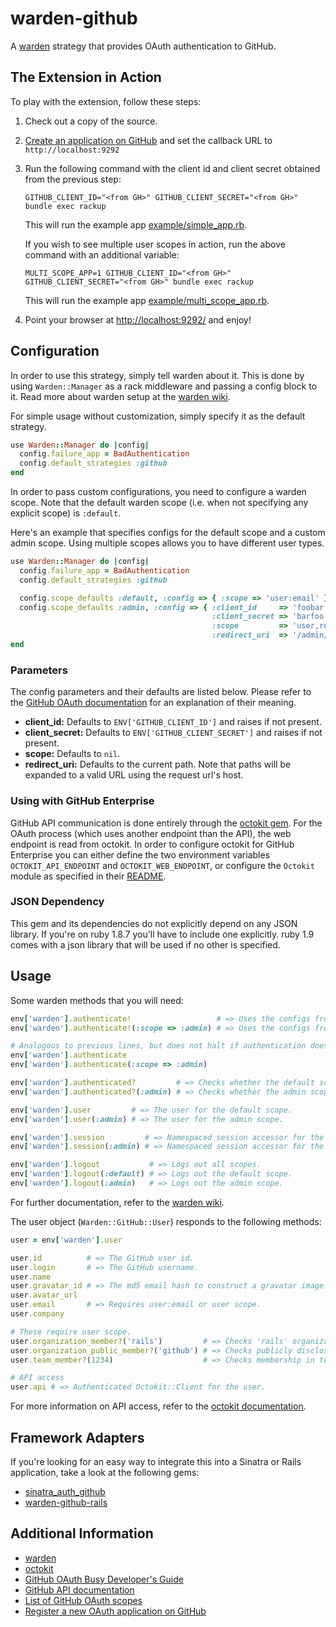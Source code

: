 # warden-github

A [warden](https://github.com/hassox/warden) strategy that provides OAuth authentication to GitHub.

## The Extension in Action

To play with the extension, follow these steps:

1.  Check out a copy of the source.
2.  [Create an application on GitHub](https://github.com/settings/applications/new) and set the callback URL to `http://localhost:9292`
3.  Run the following command with the client id and client secret obtained from the previous step:

        GITHUB_CLIENT_ID="<from GH>" GITHUB_CLIENT_SECRET="<from GH>" bundle exec rackup

    This will run the example app [example/simple_app.rb](example/simple_app.rb).

    If you wish to see multiple user scopes in action, run the above command with an additional variable:

        MULTI_SCOPE_APP=1 GITHUB_CLIENT_ID="<from GH>" GITHUB_CLIENT_SECRET="<from GH>" bundle exec rackup

    This will run the example app [example/multi_scope_app.rb](example/multi_scope_app.rb).

4.  Point your browser at [http://localhost:9292/](http://localhost:9292) and enjoy!

## Configuration

In order to use this strategy, simply tell warden about it.
This is done by using `Warden::Manager` as a rack middleware and passing a config block to it.
Read more about warden setup at the [warden wiki](https://github.com/hassox/warden/wiki/Setup).

For simple usage without customization, simply specify it as the default strategy.

```ruby
use Warden::Manager do |config|
  config.failure_app = BadAuthentication
  config.default_strategies :github
end
```

In order to pass custom configurations, you need to configure a warden scope.
Note that the default warden scope (i.e. when not specifying any explicit scope) is `:default`.

Here's an example that specifies configs for the default scope and a custom admin scope.
Using multiple scopes allows you to have different user types.

```ruby
use Warden::Manager do |config|
  config.failure_app = BadAuthentication
  config.default_strategies :github

  config.scope_defaults :default, :config => { :scope => 'user:email' }
  config.scope_defaults :admin, :config => { :client_id     => 'foobar',
                                             :client_secret => 'barfoo',
                                             :scope         => 'user,repo',
                                             :redirect_uri  => '/admin/oauth/callback' }
end
```

### Parameters

The config parameters and their defaults are listed below.
Please refer to the [GitHub OAuth documentation](http://developer.github.com/v3/oauth/) for an explanation of their meaning.

- **client_id:** Defaults to `ENV['GITHUB_CLIENT_ID']` and raises if not present.
- **client_secret:** Defaults to `ENV['GITHUB_CLIENT_SECRET']` and raises if not present.
- **scope:** Defaults to `nil`.
- **redirect_uri:** Defaults to the current path.
  Note that paths will be expanded to a valid URL using the request url's host.

### Using with GitHub Enterprise

GitHub API communication is done entirely through the [octokit gem](https://github.com/pengwynn/octokit).
For the OAuth process (which uses another endpoint than the API), the web endpoint is read from octokit.
In order to configure octokit for GitHub Enterprise you can either define the two environment variables `OCTOKIT_API_ENDPOINT` and `OCTOKIT_WEB_ENDPOINT`, or configure the `Octokit` module as specified in their [README](https://github.com/pengwynn/octokit#using-with-github-enterprise).

### JSON Dependency

This gem and its dependencies do not explicitly depend on any JSON library.
If you're on ruby 1.8.7 you'll have to include one explicitly.
ruby 1.9 comes with a json library that will be used if no other is specified.

## Usage

Some warden methods that you will need:

```ruby
env['warden'].authenticate!                   # => Uses the configs from the default scope.
env['warden'].authenticate!(:scope => :admin) # => Uses the configs from the admin scope.

# Analogous to previous lines, but does not halt if authentication does not succeed.
env['warden'].authenticate
env['warden'].authenticate(:scope => :admin)

env['warden'].authenticated?         # => Checks whether the default scope is logged in.
env['warden'].authenticated?(:admin) # => Checks whether the admin scope is logged in.

env['warden'].user         # => The user for the default scope.
env['warden'].user(:admin) # => The user for the admin scope.

env['warden'].session         # => Namespaced session accessor for the default scope.
env['warden'].session(:admin) # => Namespaced session accessor for the admin scope.

env['warden'].logout           # => Logs out all scopes.
env['warden'].logout(:default) # => Logs out the default scope.
env['warden'].logout(:admin)   # => Logs out the admin scope.
```

For further documentation, refer to the [warden wiki](https://github.com/hassox/warden/wiki).

The user object (`Warden::GitHub::User`) responds to the following methods:

```ruby
user = env['warden'].user

user.id          # => The GitHub user id.
user.login       # => The GitHub username.
user.name
user.gravatar_id # => The md5 email hash to construct a gravatar image.
user.avatar_url
user.email       # => Requires user:email or user scope.
user.company

# These require user scope.
user.organization_member?('rails')         # => Checks 'rails' organization membership.
user.organization_public_member?('github') # => Checks publicly disclosed 'github' organization membership.
user.team_member?(1234)                    # => Checks membership in team with id 1234.

# API access
user.api # => Authenticated Octokit::Client for the user.
```

For more information on API access, refer to the [octokit documentation](http://rdoc.info/gems/octokit).

## Framework Adapters

If you're looking for an easy way to integrate this into a Sinatra or Rails application, take a look at the following gems:

- [sinatra_auth_github](https://github.com/atmos/sinatra_auth_github)
- [warden-github-rails](https://github.com/fphilipe/warden-github-rails)

## Additional Information

- [warden](https://github.com/hassox/warden)
- [octokit](https://github.com/pengwynn/octokit)
- [GitHub OAuth Busy Developer's Guide](https://gist.github.com/technoweenie/419219)
- [GitHub API documentation](http://developer.github.com)
- [List of GitHub OAuth scopes](http://developer.github.com/v3/oauth/#scopes)
- [Register a new OAuth application on GitHub](https://github.com/settings/applications/new)

